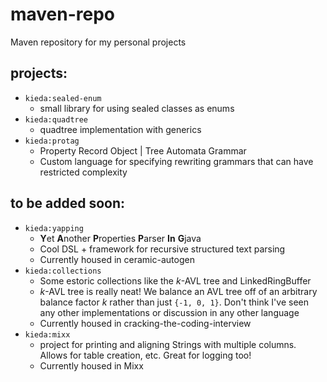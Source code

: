 # maven-repo
Maven repository for my personal projects

## projects:
* `kieda:sealed-enum`
  * small library for using sealed classes as enums
* `kieda:quadtree`
  * quadtree implementation with generics
* `kieda:protag`
  * Property Record Object | Tree Automata Grammar
  * Custom language for specifying rewriting grammars that can have restricted complexity

## to be added soon:
* `kieda:yapping`
  * <b>Y</b>et <b>A</b>nother <b>P</b>roperties <b>P</b>arser <b>In</b> <b>G</b>java
  * Cool DSL + framework for recursive structured text parsing
  * Currently housed in ceramic-autogen
* `kieda:collections`
  * Some estoric collections like the *k*-AVL tree and LinkedRingBuffer
  * *k*-AVL tree is really neat! We balance an AVL tree off of an arbitrary balance factor *k* rather than just `{-1, 0, 1}`. Don't think I've seen any other implementations or discussion in any other language
  * Currently housed in cracking-the-coding-interview
* `kieda:mixx`
  * project for printing and aligning Strings with multiple columns. Allows for table creation, etc. Great for logging too!
  * Currently housed in Mixx
